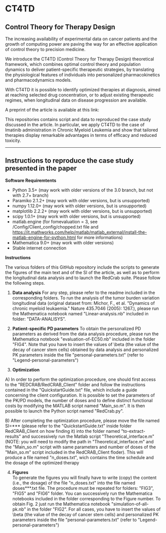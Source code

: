 # CT4TD
Control Theory for Therapy Design
----------------------------------

The increasing availability of experimental data on cancer patients and the growth of computing power are paving the way for an effective application of control theory to precision medicine.

We introduce the CT4TD (Control Theory for Therapy Design) theoretical framework, which combines optimal control theory and population dynamics to deliver patient-specific therapeutic strategies, by translating the physiological features of individuals into personalized pharmacokinetics and pharmacodynamics models. 

With CT4TD it is possible to identify optimized therapies at diagnosis, aimed at reaching selected drug concentration, or to adjust existing therapeutic regimes, when longitudinal data on disease progression are available.  

A preprint of the article is available at this link: 

This repositories contains script and data to reproduced the case study discussed in the article. 
In particular, we apply CT4TD to the case of Imatinib administration in Chronic Myeloid Leukemia and show that tailored therapies display remarkable advantages in terms of efficacy and reduced toxicity.

----------------------------------
Instructions to reproduce the case study presented in the paper
----------------------------------

**Software Requiremtents**

- Python 3.5+ (may work with older versions of the 3.0 branch, but not with 2.7+ branch)
- Paramiko 2.1.2+ (may work with older versions, but is unsupported)
- numpy 1.12.0+ (may work with older versions, but is unsupported)
- matplotlib 2.2.2+ (may work with older versions, but is unsupported)
- scipy 1.0.1+ (may work with older versions, but is unsupported)
-  matlab.engine (for fomevaluation = 3, see /Config/Client_config/chopped.txt file and https://it.mathworks.com/help/matlab/matlab_external/install-the-matlab-engine-for-python.html   for more informations)
- Mathematica 9.0+ (may work with older versions)
- Stable internet connection


**Instructions** 

The various folders of this GitHub repository include the scripts to generate the figures of the main text and of the SI of the article, as well as to perform the longitudinal data analysis and to launch the RedCrab suite. Please follow the following steps. 

1) **Data analysis** 
For any step, please refer to the readme included in the corresponding folders. 
To run the analysis of the tumor burden variation longitudinal data (original dataset from: Michor, F., et al. "Dynamics of chronic myeloid leukaemia." Nature 435.7046 (2005): 1267.), please run the Mathematica notebook named "Linear-analysis.nb" included in folder: "DATA-ANALISYS". 

2) **Patient-specific PD parameters** 
To obtain the personalized PD parameters as derived from the data analysis procedure, please run the Mathematica notebook "evaluation-of-EC50.nb" included in the folder "FIG4".  Note that you have to insert the values of \beta (the value of the decay of cancer stem cells) obtained by data analysis and personalized PK parameters inside the file "personal-parameters.txt" (refer to "Legend-personal-parameters")

3) **Optimization** 

A) In order to perform the optimization procedure, one should first access to the "REDCRAB/RedCRAB_Client" folder and follow the instructions contained in the "QuickstartGuide.txt"  file, which include a guide concerning the client configuration. 
It is possible to set the parameters of the PK/PD models, the number of doses and to define distinct functional costs by modifying the MATLAB script named "Main_so.m". 
It is then possible to launch the Python script named "RedCrab.py".

B) After completing the optimization procedure, please move the file named SI=*** (please refer to the "QuickstartGuide.txt" inside folder RedCRAB_Client on how finding it) into the folder named "to-extract-results" and successively run the Matlab script "Theoretical_interface.m" (NOTE: you will need to modify the path in "Theoretical_interface.m" and the "Main_so.m" script with same parameters and number of doses of the "Main_so.m" script included in the RedCRAB_Client floder).
This will produce a file named "n_doses.txt", wich contains the time schedule and the dosage of the optimized therapy

4) **Figures**  
To generate the figures you will finally have to write (copy) the content (i.e., the dosage) of the file "n_doses.txt" into the file named doses***.txt file. 
The procedure must be repeated for folders: "FIG3", "FIG5" and "FIG6" folder. 
You can successively run the Mathematica notebooks included in the folder corresponding to the Figure number. 
To obtain Fig. 2 just run the Mathematica notebook "simulation-of-all-pk.nb" in the folder "FIG2".
For all cases, you have to insert the values of \beta (the value of the decay of cancer stem cells) and personalized PK parameters inside the file "personal-parameters.txt" (refer to "Legend-personal-parameters")



